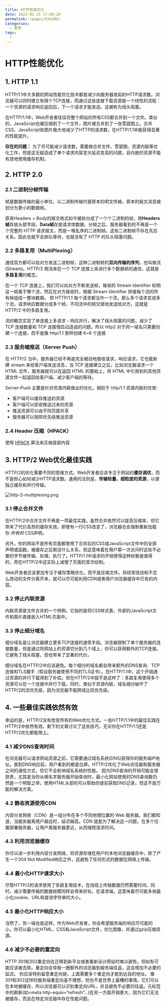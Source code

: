 ```yaml
---
title: HTTP性能优化
date: 2023-02-15 17:50:20
permalink: /pages/93a30b/
categories:
  - 更多
tags:
  - 
---
```

# HTTP性能优化

## 1. HTTP 1.1

HTTP/1.1中大多数的网站性能优化技术都是减少向服务器发起的HTTP请求数。浏览器可以同时建立有限个TCP连接，而通过这些连接下载资源是一个线性的流程：一个资源的请求响应返回后，下一个请求才能发送。这被称为线头阻塞。

在HTTP/1.1中，Web开发者往往将整个网站的所有CSS都合并到一个文件。类似的，JavaScript也被压缩到了一个文件，图片被合并到了一张雪碧图上。合并CSS、JavaScript和图片极大地减少了HTTP的请求数，在HTTP/1.1中能获得显著的性能提升。

**存在的问题：**
为了尽可能减少请求数，需要做合并文件、雪碧图、资源内联等优化工作，但是这无疑造成了单个请求内容变大延迟变高的问题，且内嵌的资源不能有效地使用缓存机制。

## 2. HTTP 2.0

### 2.1 二进制分帧传输

帧是数据传输的最小单位，以二进制传输代替原本的明文传输，原本的报文消息被划分为更小的数据帧。

原来Headers + Body的报文格式如今被拆分成了一个个二进制的帧，用**Headers帧**存放头部字段，**Data帧**存放请求体数据。分帧之后，服务器看到的不再是一个个完整的 HTTP 请求报文，而是一堆乱序的二进制帧。这些二进制帧不存在先后关系，因此也就不会排队等待，也就没有了 HTTP 的队头阻塞问题。

### 2.2 多路复用（MultiPlexing）

通信双方都可以给对方发送二进制帧，这种二进制帧的**双向传输的序列**，也叫做流(Stream)。HTTP/2 用流来在一个 TCP 连接上来进行多个数据帧的通信，这就是**多路复用**的概念。

在一个 TCP 连接上，我们可以向对方不断发送帧，每帧的 Stream Identifier 标明这一帧属于哪个流，然后在对方接收时，根据 Stream Identifier 拼接每个流的所有帧组成一整块数据。 把 HTTP/1.1 每个请求都当作一个流，那么多个请求变成多个流，请求响应数据分成多个帧，不同流中的帧交错地发送给对方，这就是 HTTP/2 中的多路复用。

流的概念实现了单连接上多请求 - 响应并行，解决了线头阻塞的问题，减少了 TCP 连接数量和 TCP 连接慢启动造成的问题。所以 http2 对于同一域名只需要创建一个连接，而不是像 http/1.1 那样创建 6~8 个连接

### 2.3 服务端推送（Server Push）

在 HTTP/2 当中，服务器已经不再是完全被动地接收请求，响应请求，它也能新建 stream 来给客户端发送消息，当 TCP 连接建立之后，比如浏览器请求一个 HTML 文件，服务器就可以在返回 HTML 的基础上，将 HTML 中引用到的其他资源文件一起返回给客户端，减少客户端的等待。

Server-Push 主要是针对资源内联做出的优化，相较于 http/1.1 资源内联的优势:

- 客户端可以缓存推送的资源
- 客户端可以拒收推送过来的资源
- 推送资源可以由不同页面共享
- 服务器可以按照优先级推送资源

### 2.4 Header 压缩（HPACK）

使用 [HPACK](https://link.segmentfault.com/?enc=1KOjEahVHT7FmdXOxcufRg%3D%3D.BbEHfQa9r3dB3QFbYwut7rye4teUL4qhyPFYk0XVIfS36XmXC0a37AxS5L9RCdjp7bZOnh05vhDhjerWNg2InwbGQvcIj95f93zmhEVrAC8%3D) 算法来压缩首部内容

## 3. HTTP/2 Web优化最佳实践

HTTP/2的优化需要不同的思维方式。Web开发者应该专注于网站的**缓存调优**，而不是担心如何减少HTTP请求数。通用的法则是，**传输轻量、细粒度的资源**，以便独立缓存和并行传输。

![http-2-multiplexing.png](https://segmentfault.com/img/bVcZl9g)

### 3.1 停止合并文件

在HTTP/2中合并文件不再是一项最佳实践。虽然合并依然可以提高压缩率，但它带来了代价高昂的缓存失效。即使有一行CSS改变了，浏览器也会强制重新加载你 *所有的* CSS声明。

另外，你的网站不是所有页面都使用了合并后的CSS或JavaScript文件中的全部声明或函数。被缓存之后倒没什么关系，但这意味着在用户第一次访问时这些不必要的字节被传输、处理、执行了。HTTP/1.1中请求的开销使得这种权衡是值得的，而在HTTP/2中这实际上减慢了页面的首次绘制。

Web开发者应该更加专注于缓存策略优化，而不是压缩文件。将经常改动和不怎么改动的文件分离开来，就可以尽可能利用CDN或者用户浏览器缓存中已有的内容。

### 3.2 停止内联资源

内联资源是文件合并的一个特例。它指的是将CSS样式表、外部的JavaScript文件和图片直接嵌入HTML页面中。

### 3.3 停止细分域名

细分域名是让浏览器建立更多TCP连接的通常手段。浏览器限制了单个服务器的连接数量，但是通过将网站上的资源切分到几个域上，你可以获得额外的TCP连接。它避免了线头阻塞，但也带来了显著的代价。

细分域名在HTTP/2中应该避免。每个细分的域名都会带来额外的DNS查询、TCP连接和TLS握手（假设服务器使用不同的TLS证书）。在HTTP/1.1中，这个开销通过资源的并行下载得到了补偿。但在HTTP/2中就不是这样了：多路复用使得多个资源可以在一个连接中并行下载。同时，类似于资源内联，域名细分破坏了HTTP/2的流优先级，因为浏览器不能跨域比较优先级。

## 4. 一些最佳实践依然有效

幸运的是，HTTP/2没有改变所有的Web优化方式。一些HTTP/1.1中的最佳实践在HTTP/2中依然有效。剩下的文章讨论了这些技巧，无论你在HTTP/1.1还是HTTP/2优化都能用上。

### 4.1 减少DNS查询时间

在浏览器可以请求网站资源之前，它需要通过域名系统(DNS)获得你的服务端IP地址。直到DNS响应前，用户看到的都是白屏。HTTP/2优化了Web浏览器和服务器之间的通信方式，但它不会影响域名系统的性能。
因为DNS查询的开销可能会很昂贵，尤其是当你从根名字服务器开始查询时，最小化网站使用的DNS查询数仍然是一个明智之举。使用HTML头部的<link rel='dns-prefetch' href='…' />可以帮助你提前获取DNS记录，但这不是万能的解决方案。

### 4.2 静态资源使用CDN

内容分发网络（CDN）是一组分布在多个不同地理位置的 Web 服务器。我们都知道，当服务器离用户越远时，延迟越高。CDN 就是为了解决这一问题，在多个位置部署服务器，让用户离服务器更近，从而缩短请求时间。

### 4.3 利用浏览器缓存

你可以进一步利用内容分发网络，将资源存储在用户的本地浏览器缓存中，除了产生一个304 Not Modified响应之外，这避免了任何形式的数据在网络上传输。

### 4.4 最小化HTTP请求大小

尽管HTTP/2的请求使用了多路复用技术，在线缆上传输数据仍然需要时间。同时，减少需要传输的数据规模同样会带来好处。在请求端，这意味着尽可能多地最小化cookie、URL和查询字符串的大小。

### 4.5 最小化HTTP响应大小

当然了，另一端也是这样。作为Web开发者，你会希望服务端的响应尽可能的小。你可以最小化HTML、CSS和JavaScript文件，优化图像，并通过gzip压缩资源。

### 4.6 减少不必要的重定向

HTTP 301和302重定向在迁移到新平台或者重新设计网站时难以避免，但如有可能应该被去除。重定向会导致一圈额外的浏览器到服务端往返，这会增加不必要的延迟。 你应该特别留意重定向链，上面需要多个重定向才能到达目的地址。
像301和302这样的服务端重定向虽不理想，但也不是世界上最糟的事情。它们可以在本地被缓存，所以浏览器可以识别重定向URL，并且避免不必要的往返。元标签中的刷新(如<meta http-equiv=“refresh”…)在另一方面开销更大，因为它们无法被缓存，而且在特定浏览器中存在性能问题。